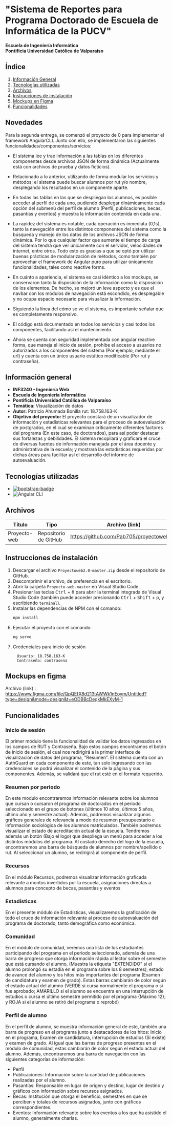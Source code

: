 # "Sistema de Reportes para Programa Doctorado de Escuela de Informática de la PUCV"
**Escuela de Ingeniería Informática**<br />
**Pontificia Universidad Católica de Valparaíso**

<!-- omit in toc -->
## Índice
<!--  -->
1. [Información General](#información-general)
2. [Tecnologías utilizadas](#tecnologías-utilizadas)
3. [Archivos](#archivos)
4. [Instrucciones de instalación](#instrucciones-de-instalación)
5. [Mockups en Figma](#mockups-en-figma)
6. [Funcionalidades](#funcionalidades)

## Novedades

 Para la segunda entrega, se comenzó el proyecto de 0 para implementar el framework AngularCLI. Junto con ello, se implementaron las siguientes funcionalidades/componentes/servicios:

- El sistema lee y trae información a las tablas en los diferentes componentes desde archivos JSON de forma dinámica (Actualmente está con archivos de prueba y datos ficticios).

- Relacionado a lo anterior, utilizando de forma modular los servicios y métodos; el sistema puede buscar alumnos por rut y/o nombre, desplegando los resultados en un componente aparte.

- En todas las tablas en las que se despliegan los alumnos, es posible acceder al perfil de cada uno, pudiendo desplegar dinámicamente cada opción del submenú del perfil de alumno (Perfil, publicaciones, becas, pasantías y eventos) y muestra la información contenida en cada una.

- La rapidez del sistema es notable, cada operación es inmediata (0,1s), tanto la navegación entre los distintos componentes del sistema como la búsqueda y manejo de los datos de los archivos JSON de forma dinámica. Por lo que cualquier factor que aumente el tiempo de carga del sistema tendrá que ver únicamente con el servidor,  velocidades de internet, entre otros. Todo esto es gracias a que se optó por utilizar buenas prácticas de modularización de métodos, como también por aprovechar el framework de Angular puro para utilizar únicamente funcionalidades, tales como reactive forms.

- En cuánto a apariencia, el sistema es casi idéntico a los mockups, se conservaron tanto la disposición de la información como la disposición de los elementos. De hecho, se mejoró un leve aspecto y es que el navbar con los módulos de navegación está escondido, es desplegable y no ocupa espacio necesario para visualizar la información.

- Siguiendo la línea del cómo se ve el sistema, es importante señalar que es completamente responsivo.

- El código está documentado en todos los servicios y casi todos los componentes, facilitando así el mantenimiento.

-  Ahora se cuenta con seguridad implementada con angular reactive forms, que maneja el inicio de sesión, prohíbe el acceso a usuarios no autorizados a los componentes del sistema (Por ejemplo, mediante el url) y cuenta con un único usuario estático modificable (Por rut y contraseña). 


## Información general


- **INF3240 - Ingeniería Web**<br />
- **Escuela de Ingeniería Informática**<br />
- **Pontificia Universidad Católica de Valparaíso**
- **Temática:** Visualización de datos
- **Autor:** Patricio Ahumada Bonilla rut: 18.758.163-K
- **Objetivo del proyecto:** El proyecto constará de un visualizador de información y estadísticas relevantes para el proceso de autoevaluación de postgrados, en el cual se examinan críticamente diferentes factores del programa (En este caso, de doctorados), para así poder destacar sus fortalezas y debilidades. El sistema recopilará y graficará el cruce de diversas fuentes de información manejada por el área docente y administrativa de la escuela; y mostrará las estadísticas requeridas por dichas áreas para facilitar así el desarrollo del informe de autoevaluación.

## Tecnologías utilizadas

- [![bootstrap-badge]][bootstrap-web]
- ![Angular CLI](https://img.shields.io/badge/Angular_CLI-16.2-brightgreen)

## Archivos

| Título             | Tipo       | Archivo (link)                     |
| ------------------ | --------   | ---------------------------------- |
| Proyecto-web       |Repositorio de GitHub|https://github.com/Pab705/proyectoweb2.0      |

## Instrucciones de instalación

1. Descargar el archivo `Proyectoweb2.0-master.zip` desde el repositorio de GitHub.
2. Descomprimir el archivo, de preferencia en el escritorio.
3. Abrir la carpeta `Proyecto-web-master` en Visual Studio Code.
4. Presionar las teclas <kbd>Ctrl</kbd> + <kbd>ñ</kbd> para abrir la terminal integrada de Visual Studio Code (también puede acceder presionando <kbd>Ctrl</kbd> + <kbd>Shift</kbd> + <kbd>p</kbd>, y escribiendo `terminal`).
5. Instalar las dependencias de NPM con el comando:
    ```bash
    npm install
    ```
6. Ejecutar el proyecto con el comando:
    ```bash
    ng serve
    ```
7. Credenciales para inicio de sesión
 ```
      Usuario: 18.758.163-K
      Contraseña: contrasena
```
## Mockups en figma

Archivo (link)
   : https://www.figma.com/file/QpQEfX8d213tAWWk1nEoym/Untitled?type=design&mode=design&t=eODBBcDeqkMkEXvM-1

## Funcionalidades


### Inicio de sesión

  El primer módulo tiene la funcionalidad de validar los datos ingresados en los campos de RUT y Contraseña. Bajo estos campos encontramos el botón de inicio de sesión, el cual nos redirigirá a la primer interface de visualización de datos del programa, "Resumen".
  El sistema cuenta con un AuthGuard en cada componente de este, tan solo ingresando con las credenciales se podrá visualizar el contenido de la página y sus componentes. Además, se validará que el rut esté en el formato requerido.

### Resumen por periodo

  En este modulo encontraremos información relevante sobre los alumnos que cursan o cursaron el programa de doctorados en el periodo seleccionado en el grupo de botones (últimos 10 años, últimos 5 años, último año y semestre actual). Además, podremos visualizar 
algunos gráficos generales de relevancia a modo de resumen presupuestario e información sociológica de los alumnos matriculados. También podremos visualizar el estado de acreditación actual de la escuela.
  Tendremos además un botón (Bajo el logo) que despliega un menú para acceder a los distintos módulos del programa.
  Al costado derecho del logo de la escuela, encontraremos una barra de búsqueda de alumnos por nombre/apellido o rut.
  Al seleccionar un alumno, se redirigirá al componente de perfil.

### Recursos

  En el módulo Recursos, podremos visualizar información graficada relevante a montos invertidos por la escuela, asignaciones directas a alumnos para concepto de becas, pasantías y eventos

### Estadísticas

  En el presente módulo de Estadísticas, visualizaremos la graficación de todo el cruce de información relevante al proceso de autoevaluación del programa de doctorado, tanto demográfica como económica.

### Comunidad

  En el módulo de comunidad, veremos una lista de los estudiantes participando del programa en el periodo seleccionado, además de una barra de progreso que otorga información rápida al lector sobre el semestre que está cursando el alumno, (Muestra la etiqueta "EXTENDIDO" si el alumno prolongó su estadía en el programa sobre los 8 semestres), estado de avance del alumno y los hitos más importantes del programa (Examen de candidatura y examen de grado). Estas barras cambiarán de color según el estado actual del alumno (VERDE si cursa normalmente el programa o si fue aprobado; AMARILLO si el alumno se encuentra en una interrupción de estudios o cursa el último semestre permitido por el programa {Máximo 12}; y ROJA si el alumno se retiró del programa o reprobó)

### Perfil de alumno

  En el perfil de alumno, se muestra información general de este, también una barra de progreso en el programa junto a destacadores de los hitos: Inicio en el programa, Examen de candidatura, interrupción de estudios (Si existe) y examen de grado. Al igual que las barras de progreso presentes en el módulo de comunidad, estas cambiarán de color según el estado actual del alumno. 
  Además, encontraremos una barra de navegación con las siguientes categorías de información:

  - Perfil
  - Publicaciones: Información sobre la cantidad de publicaciones realizadas por el alumno.
  - Pasantías: Responsable en lugar de origen y destino, lugar de destino y gráficos con información sobre recursos asignados.
  - Becas: Institución que otorga el beneficio, semestres en que se perciben y totales de recursos asignados, junto con gráficos correspondientes.
  - Eventos: Información relevante sobre los eventos a los que ha asistido el alumno, generalmente charlas.



[AngularCLI]: https://angular.io/cli
[bootstrap-badge]: https://img.shields.io/badge/Bootstrap-7952B3?logo=bootstrap&logoColor=fff&style=flat
[bootstrap-web]: https://getbootstrap.com/
